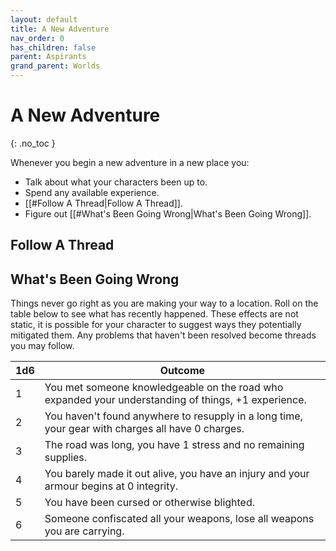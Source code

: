 ```yaml
---
layout: default
title: A New Adventure
nav_order: 0
has_children: false
parent: Aspirants
grand_parent: Worlds
---
```

# A New Adventure
{: .no_toc }

Whenever you begin a new adventure in a new place you:
* Talk about what your characters been up to.
* Spend any available experience.
* [[#Follow A Thread|Follow A Thread]].
* Figure out [[#What's Been Going Wrong|What's Been Going Wrong]].


## Follow A Thread


## What's Been Going Wrong
Things never go right as you are making your way to a location. Roll on the table below to see what has recently happened. These effects are not static, it is possible for your character to suggest ways they potentially mitigated them. Any problems that haven't been resolved become threads you may follow.


| 1d6 | Outcome                                                                                             |
| --- | --------------------------------------------------------------------------------------------------- |
| 1   | You met someone knowledgeable on the road who expanded your understanding of things, +1 experience. |
| 2   | You haven't found anywhere to resupply in a long time, your gear with charges all have 0 charges.   |
| 3   | The road was long, you have 1 stress and no remaining supplies.                                     |
| 4   | You barely made it out alive, you have an injury and your armour begins at 0 integrity.             |
| 5   | You have been cursed or otherwise blighted.                                                         |
| 6   | Someone confiscated all your weapons, lose all weapons you are carrying.                            |
